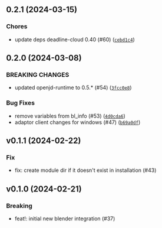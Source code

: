 ## 0.2.1 (2024-03-15)

### Chores
* update deps deadline-cloud 0.40 (#60) ([`cebd1c4`](https://github.com/casillas2/deadline-cloud-for-blender/commit/ced54bfef7bfbcc9743e0f2660942528b326fb6a))

## 0.2.0 (2024-03-08)

### BREAKING CHANGES
* updated openjd-runtime to 0.5.* (#54) ([`3fcc0e8`](https://github.com/casillas2/deadline-cloud-for-blender/commit/3fcc0e8dff8790cb856b8e3e1c86cdeffc6bffea))


### Bug Fixes
* remove variables from bl_info (#53) ([`4d0cda6`](https://github.com/casillas2/deadline-cloud-for-blender/commit/4d0cda637d6f66604c86f341ab33d605e70ecdf3))
* adaptor client changes for windows (#47) ([`b69a0df`](https://github.com/casillas2/deadline-cloud-for-blender/commit/b69a0df940e5eab6631079dbb271e8b18aba4d1f))


## v0.1.1 (2024-02-22)

### Fix
* fix: create module dir if it doesn&#39;t exist in installation (#43)


## v0.1.0 (2024-02-21)

### Breaking
* feat!: initial new blender integration (#37)
